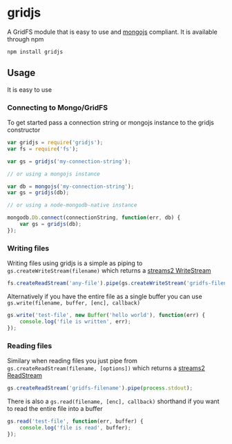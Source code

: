# gridjs

A GridFS module that is easy to use and [mongojs](https://github.com/mafintosh/mongjs) compliant.
It is available through npm

	npm install gridjs

## Usage

It is easy to use

### Connecting to Mongo/GridFS

To get started pass a connection string or mongojs instance to the gridjs constructor

``` js
var gridjs = require('gridjs');
var fs = require('fs');

var gs = gridjs('my-connection-string');

// or using a mongojs instance

var db = mongojs('my-connection-string');
var gs = gridjs(db);

// or using a node-mongodb-native instance

mongodb.Db.connect(connectionString, function(err, db) {
	var gs = gridjs(db);
});
```

### Writing files

Writing files using gridjs is a simple as piping to `gs.createWriteStream(filename)`
which returns a [streams2 WriteStream](http://nodejs.org/api/stream.html#stream_class_stream_writable)

``` js
fs.createReadStream('any-file').pipe(gs.createWriteStream('gridfs-filename'));
```

Alternatively if you have the entire file as a single buffer you can use `gs.write(filename, buffer, [enc], callback)`

``` js
gs.write('test-file', new Buffer('hello world'), function(err) {
	console.log('file is written', err);
});
```

### Reading files

Similary when reading files you just pipe from `gs.createReadStream(filename, [options])`
which returns a [streams2 ReadStream](http://nodejs.org/api/stream.html#stream_class_stream_readable)

``` js
gs.createReadStream('gridfs-filename').pipe(process.stdout);
```

There is also a `gs.read(filename, [enc], callback)` shorthand if you want to read the entire file into a buffer

``` js
gs.read('test-file', function(err, buffer) {
	console.log('file is read', buffer);
});
```